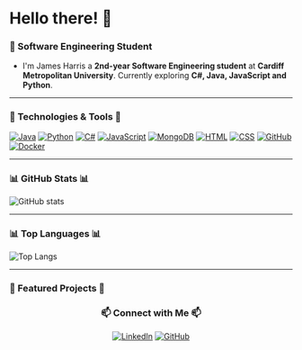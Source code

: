 <!--
Greeting the User and Brief Introduction
to who I am.
-->
# Hello there! 👋
### 🚀 Software Engineering Student
- I'm James Harris a **2nd-year Software Engineering student** at **Cardiff Metropolitan University**. Currently exploring **C#, Java, JavaScript and Python**.

--- 

<!--
[![GitHub followers](https://img.shields.io/github/followers/jamesharris1307?label=Follow&style=social)](https://github.com/jamesharris1307)
-->
  
### 🔧 Technologies & Tools 🔧

[![Java](https://img.shields.io/badge/Java-ED8B00?style=for-the-badge&logo=java&logoColor=white)](https://www.oracle.com/java/)
[![Python](https://img.shields.io/badge/Python-3776AB?style=for-the-badge&logo=python&logoColor=white)](https://www.python.org/)
[![C#](https://img.shields.io/badge/C%23-239120?style=for-the-badge&logo=c-sharp&logoColor=white)](https://learn.microsoft.com/en-us/dotnet/csharp/)
[![JavaScript](https://img.shields.io/badge/JavaScript-F7DF1E?style=for-the-badge&logo=javascript&logoColor=black)](https://developer.mozilla.org/en-US/docs/Web/JavaScript)
[![MongoDB](https://img.shields.io/badge/MongoDB-47A248?style=for-the-badge&logo=mongodb&logoColor=white)](https://www.mongodb.com/)
[![HTML](https://img.shields.io/badge/HTML5-E34F26?style=for-the-badge&logo=html5&logoColor=white)](https://developer.mozilla.org/en-US/docs/Web/HTML)
[![CSS](https://img.shields.io/badge/CSS3-1572B6?style=for-the-badge&logo=css3&logoColor=white)](https://developer.mozilla.org/en-US/docs/Web/CSS)
[![GitHub](https://img.shields.io/badge/GitHub-181717?style=for-the-badge&logo=github&logoColor=white)](https://github.com/)
[![Docker](https://img.shields.io/badge/Docker-2496ED?style=for-the-badge&logo=docker&logoColor=white)](https://www.docker.com/)

---

### 📊 GitHub Stats 📊
![GitHub stats](https://github-readme-stats.vercel.app/api?username=jamesharris1307&show_icons=true&theme=dark)

---

### 📊 Top Languages 📊
![Top Langs](https://github-readme-stats.vercel.app/api/top-langs/?username=jamesharris1307&layout=compact&theme=dark)

---
<!--
Status-Active-brightgreen? | Active = The project is in use or maintained, and may continue to receive updates but isn't actively developed with new features.
Status-In%20Progress-yellow | In Progress = Still being developed, features are actively being added or refined.
Status-Completed-blue? | Completed = Fully developed and stable, no active development is needed, though updates may occur in the future for maintenance or new features.
-->
### 🌟 Featured Projects 🌟

<!--
#### 1. [Monogame-2D-Chess](https://github.com/jamesharris1307/Monogame-2D-Chess)
- This project is a 2D chess game featuring animated sprites to represent the chess pieces where the user plays against an AI opponent that offers different levels of difficulty.

[![Project 1](https://img.shields.io/badge/Project%20Status-In%20Progress-yellow?style=flat-square)](https://github.com/jamesharris1307/project-name)

---

#### 2. [Orbital-Dynamics-Simulator-Python](https://github.com/jamesharris1307/Orbital-Dynamics-Simulator-Python)
- This project is a space simulation that focuses on calculating and visualizing orbital dynamics. It allows users to simulate and analyse the motion of celestial bodies within a theoretical environment. 

[![Project 2](https://img.shields.io/badge/Project%20Status-In%20Progress-yellow?style=flat-square)](https://github.com/jamesharris1307/project-name)

---

-->

<div align="center">

### 📫 Connect with Me 📫
[![LinkedIn](https://img.shields.io/badge/LinkedIn-0077B5?style=for-the-badge&logo=linkedin&logoColor=white)](https://www.linkedin.com/in/james-harris1307)
[![GitHub](https://img.shields.io/badge/GitHub-100000?style=for-the-badge&logo=github&logoColor=white)](https://github.com/jamesharris1307)

</div>
